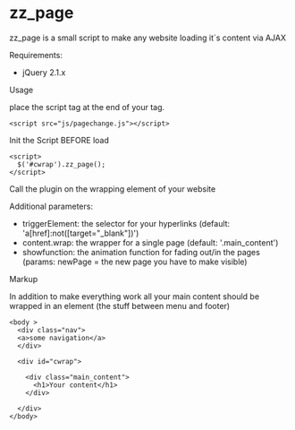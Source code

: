 zz_page
=================

zz_page is a small script to make any website loading it´s content via AJAX

Requirements:

- jQuery 2.1.x

Usage

place the script tag at the end of your <body> tag.

    <script src="js/pagechange.js"></script>

Init the Script BEFORE load

    <script>
      $('#cwrap').zz_page();
    </script>

Call the plugin on the wrapping element of your website


Additional parameters:

- triggerElement: the selector for your hyperlinks (default: 'a[href]:not([target="_blank"])')
- content.wrap: the wrapper for a single page (default: '.main_content')
- showfunction: the animation function for fading out/in the pages (params: newPage = the new page you have to make visible)

Markup

In addition to make everything work all your main content should be wrapped in an element (the stuff between menu and footer)

    <body >
      <div class="nav">
      <a>some navigation</a>
      </div>
  
      <div id="cwrap">
  
        <div class="main_content">
          <h1>Your content</h1>
        </div>
  
      </div>
    </body>
